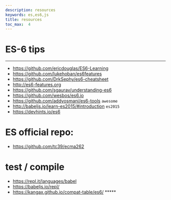 ```yaml
---
description: resources
keywords: es,es6,js
title: resources
toc_max:  4
---
```



# ES-6 tips
---
* https://github.com/ericdouglas/ES6-Learning
* https://github.com/lukehoban/es6features
* https://github.com/DrkSephy/es6-cheatsheet
* http://es6-features.org
* https://github.com/sgaurav/understanding-es6
* https://github.com/wesbos/es6.io
* https://github.com/addyosmani/es6-tools `awesome`
* http://babeljs.io/learn-es2015/#introduction `es2015`
* https://devhints.io/es6

# ES official repo:
* https://github.com/tc39/ecma262

# test / compile
* https://repl.it/languages/babel
* https://babeljs.io/repl/
* https://kangax.github.io/compat-table/es6/  *****
